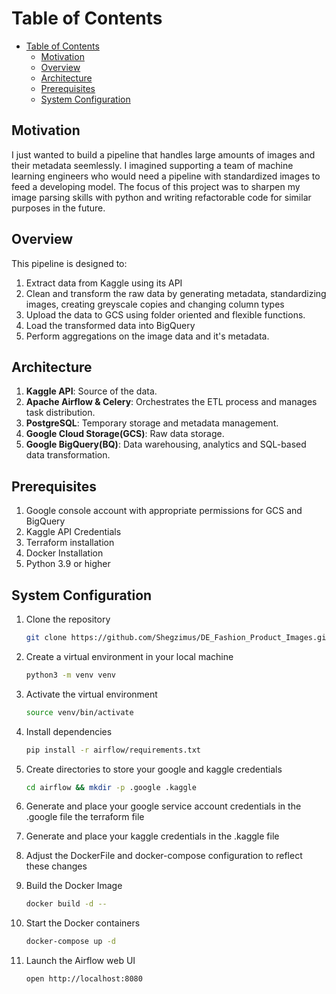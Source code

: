 <!-- # ETLt Data Pipeline with Kaggle, Airflow, Celery, Postgres, GCS, BigQuery, Terraform, Redis and Docker -->


# Table of Contents


- [Table of Contents](#table-of-contents)
  - [Motivation](#motivation)
  - [Overview](#overview)
  - [Architecture](#architecture)
  - [Prerequisites](#prerequisites)
  - [System Configuration](#system-configuration)

## Motivation
I just wanted to build a pipeline that handles large amounts of images and their metadata seemlessly. I imagined supporting a team of machine learning engineers who would need a pipeline with standardized images to feed a developing model. The focus of this project was to sharpen my image parsing skills with python and writing refactorable code for similar purposes in the future.

## Overview
This pipeline is designed to:
1. Extract data from Kaggle using its API
2. Clean and transform the raw data by generating metadata, standardizing images, creating greyscale copies and changing column types
3. Upload the data to GCS using folder oriented and flexible functions.
4. Load the transformed data into BigQuery
5. Perform aggregations on the image data and it's metadata.


## Architecture


1. **Kaggle API**: Source of the data.
2. **Apache Airflow & Celery**: Orchestrates the ETL process and manages task distribution.
3. **PostgreSQL**: Temporary storage and metadata management.
4. **Google Cloud Storage(GCS)**: Raw data storage.
5. **Google BigQuery(BQ)**: Data warehousing, analytics and SQL-based data transformation.
   
## Prerequisites
1. Google console account with appropriate permissions for GCS and BigQuery
2. Kaggle API Credentials
3. Terraform installation
4. Docker Installation
5. Python 3.9 or higher

## System Configuration
1. Clone the repository
    ```bash
    git clone https://github.com/Shegzimus/DE_Fashion_Product_Images.git
    ```

2. Create a virtual environment in your local machine
    ```bash
    python3 -m venv venv
    ```


3. Activate the virtual environment
    ```bash
    source venv/bin/activate
    ```

4. Install dependencies
   ```bash
   pip install -r airflow/requirements.txt
   ```

5. Create directories to store your google and kaggle credentials
   ```bash
   cd airflow && mkdir -p .google .kaggle

   ```

6. Generate and place your google service account credentials in the .google file the terraform file

7. Generate and place your kaggle credentials in the .kaggle file

8. Adjust the DockerFile and docker-compose configuration to reflect these changes

9.  Build the Docker Image
    ```bash
    docker build -d --
    ```

10. Start the Docker containers
    ```bash
    docker-compose up -d
    ```

11. Launch the Airflow web UI
    ```bash
    open http://localhost:8080
    ```